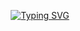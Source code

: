 <div align="center">

<a href="https://git.io/typing-svg"><img src="https://readme-typing-svg.demolab.com?font=Bungee+Shade&size=50&pause=1000&color=F710B1&center=true&width=910&height=100&lines=I'm+V-F-C-F-C_ADEEN;14YEARS++OLD" alt="Typing SVG" /></a>
